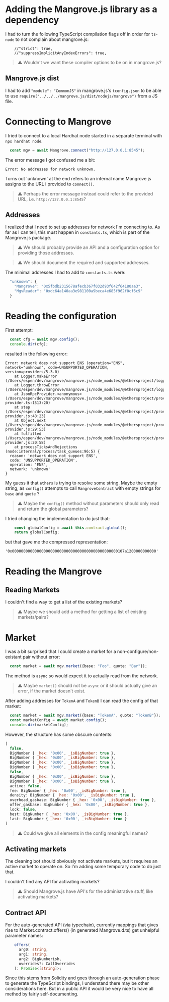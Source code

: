 

# Adding the Mangrove.js library as a dependency
I had to turn the following TypeScript compilation flags off in order for `ts-node` to not complain about mangrove.js:

```
    //"strict": true,
    //"suppressImplicitAnyIndexErrors": true,
```

> ⚠️ Wouldn't we want these compiler options to be on in mangrove.js?

## Mangrove.js dist
I had to add `"module": "CommonJS"` in mangrove.js's `tconfig.json` to be able to use `require("../../../mangrove.js/dist/nodejs/mangrove")` from a JS file.


# Connecting to Mangrove
I tried to connect to a local Hardhat node started in a separate terminal with `npx hardhat node`.

```TypeScript
  const mgv = await Mangrove.connect("http://127.0.0.1:8545");
```

The error message I got confused me a bit:

```
Error: No addresses for network unknown.
```

Turns out 'unknown' at the end refers to an internal name Mangrove.js assigns to the URL i provided to `connect()`.

> ⚠️ Perhaps the error message instead could refer to the provided URL, i.e. `http://127.0.0.1:8545`?


## Addresses
I realized that I need to set up addresses for network I'm connecting to. As far as I can tell, this must happen in `constants.ts`, which is part of the Mangrove.js package.

> ⚠️ We should probably provide an API and a configuration option for providing those addresses.

> ⚠️ We should document the required and supported addresses.

The minimal addresses I had to add to `constants.ts` were:

```TypeScript
  "unknown": {
    "Mangrove": "0x5fbdb2315678afecb367f032d93f642f64180aa3",
    "MgvReader": "0xdc64a140aa3e981100a9beca4e685f962f0cf6c9"
  }
```


# Reading the configuration
First attempt:

```TypeScript
  const cfg = await mgv.config();
  console.dir(cfg);
```

resulted in the following error:

```
Error: network does not support ENS (operation="ENS", network="unknown", code=UNSUPPORTED_OPERATION, version=providers/5.3.0)
    at Logger.makeError (/Users/espen/dev/mangrove/mangrove.js/node_modules/@ethersproject/logger/src.ts/index.ts:213:28)
    at Logger.throwError (/Users/espen/dev/mangrove/mangrove.js/node_modules/@ethersproject/logger/src.ts/index.ts:225:20)
    at JsonRpcProvider.<anonymous> (/Users/espen/dev/mangrove/mangrove.js/node_modules/@ethersproject/providers/src.ts/base-provider.ts:1513:20)
    at step (/Users/espen/dev/mangrove/mangrove.js/node_modules/@ethersproject/providers/lib/base-provider.js:48:23)
    at Object.next (/Users/espen/dev/mangrove/mangrove.js/node_modules/@ethersproject/providers/lib/base-provider.js:29:53)
    at fulfilled (/Users/espen/dev/mangrove/mangrove.js/node_modules/@ethersproject/providers/lib/base-provider.js:20:58)
    at processTicksAndRejections (node:internal/process/task_queues:96:5) {
  reason: 'network does not support ENS',
  code: 'UNSUPPORTED_OPERATION',
  operation: 'ENS',
  network: 'unknown'
}
```

My guess it that `ethers` is trying to resolve some string. Maybe the empty string, as `config()` attempts to call `MangroveContract` with empty strings for `base` and `quote` ?

> ⚠️ Maybe the `config()` method without parameters should only read and return the global parameters?

I tried changing the implementation to do just that:

```TypeScript
    const globalConfig = await this.contract.global();
    return globalConfig;
```

but that gave me the compressed representation:

```
'0x00000000000000000000000000000000000000000000000107a1200000000000'
```


# Reading the Mangrove

## Reading Markets
I couldn't find a way to get a list of the existing markets?

> ⚠️ Maybe we should add a method for getting a list of existing markets/pairs?


# Market

I was a bit surprised that I could create a market for a non-configure/non-existant pair without error:

```TypeScript
  const market = await mgv.market({base: "Foo", quote: "Bar"});
```

The method is `async` so would expect it to actually read from the network.

> ⚠️ Maybe `market()` should not be `async` or it should actually give an error, if the market doesn't exist.

After adding addresses for `TokenA` and `TokenB` I can read the config of that market:

```TypeScript
  const market = await mgv.market({base: "TokenA", quote: "TokenB"});
  const marketConfig = await market.config();
  console.dir(marketConfig);
```

However, the structure has some obscure contents:

```Javascript
[
  false,
  BigNumber { _hex: '0x00', _isBigNumber: true },
  BigNumber { _hex: '0x00', _isBigNumber: true },
  BigNumber { _hex: '0x00', _isBigNumber: true },
  BigNumber { _hex: '0x00', _isBigNumber: true },
  false,
  BigNumber { _hex: '0x00', _isBigNumber: true },
  BigNumber { _hex: '0x00', _isBigNumber: true },
  active: false,
  fee: BigNumber { _hex: '0x00', _isBigNumber: true },
  density: BigNumber { _hex: '0x00', _isBigNumber: true },
  overhead_gasbase: BigNumber { _hex: '0x00', _isBigNumber: true },
  offer_gasbase: BigNumber { _hex: '0x00', _isBigNumber: true },
  lock: false,
  best: BigNumber { _hex: '0x00', _isBigNumber: true },
  last: BigNumber { _hex: '0x00', _isBigNumber: true }
]
```

> ⚠️ Could we give all elements in the config meaningful names?


## Activating markets
The cleaning bot should obviously not activate markets, but it requires an active market to operate on. So I'm adding some temporary code to do just that.

I couldn't find any API for activating markets?

> ⚠️ Should Mangrove.js have API's for the administrative stuff, like activating markets?



## Contract API 

For the auto-generated API (via typechain), currently mappings that gives rise to Market.contract.offers() (in generated Mangrove.d.ts) get unhelpful parameter names:

```TypeScript
    offers(
      arg0: string,
      arg1: string,
      arg2: BigNumberish,
      overrides?: CallOverrides
    ): Promise<[string]>;
```

Since this stems from Solidity and goes through an auto-generation phase to generate the TypeScript bindings, I understand there may be other considerations here. But in a public API it would be very nice to have all method by fairly self-documenting.
